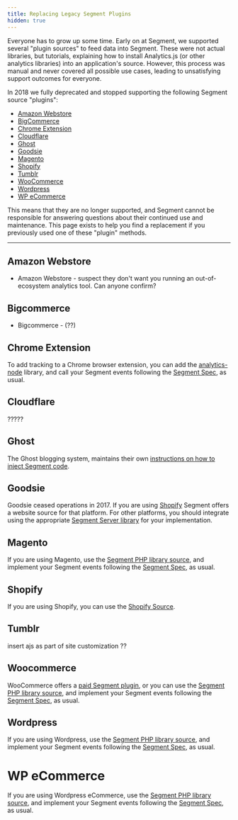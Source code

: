 ```yaml
---
title: Replacing Legacy Segment Plugins
hidden: true
---
```


Everyone has to grow up some time. Early on at Segment, we supported several "plugin sources" to feed data into Segment. These were not actual libraries, but tutorials, explaining how to install Analytics.js (or other analytics libraries) into an application's source. However, this process was manual and never covered all possible use cases, leading to unsatisfying support outcomes for everyone.

In 2018 we fully deprecated and stopped supporting the following Segment source "plugins":

- [Amazon Webstore](#amazon-webstore)
- [BigCommerce]()
- [Chrome Extension]()
- [Cloudflare]()
- [Ghost]()
- [Goodsie]()
- [Magento]()
- [Shopify]()
- [Tumblr]()
- [WooCommerce]()
- [Wordpress]()
- [WP eCommerce]()

This means that they are no longer supported, and Segment cannot be responsible for answering questions about their continued use and maintenance. This page exists to help you find a replacement if you previously used one of these "plugin" methods.

---



## Amazon Webstore

- Amazon Webstore - suspect they don't want you running an out-of-ecosystem analytics tool. Can anyone confirm?

## Bigcommerce

- Bigcommerce - (??)


## Chrome Extension

To add tracking to a Chrome browser extension, you can add the [analytics-node](/docs/connections/sources/catalog/libraries/node/) library, and call your Segment events following the [Segment Spec](/docs/connections/spec/), as usual.

## Cloudflare

?????

## Ghost

The Ghost blogging system, maintains their own [instructions on how to inject Segment code](https://ghost.org/integrations/segment/).

## Goodsie

Goodsie ceased operations in 2017. If you are using [Shopify](/docs/connections/sources/catalog/libraries/website/shopify-littledata/) Segment offers a website source for that platform. For other platforms, you should integrate using the appropriate [Segment Server library](/docs/connections/sources/catalog/#server) for your implementation.


## Magento

If you are using Magento, use the [Segment PHP library source](/docs/connections/sources/catalog/libraries/php/), and implement your Segment events following the [Segment Spec](/docs/connections/spec/), as usual.

## Shopify

If you are using Shopify, you can use the [Shopify Source](/docs/connections/sources/catalog/cloud-apps/shopify-littledata/).


## Tumblr

insert ajs as part of site customization ??


## Woocommerce

WooCommerce offers a [paid Segment plugin](https://docs.woocommerce.com/document/segment-io-connector/), or you can use the [Segment PHP library source](/docs/connections/sources/catalog/libraries/php/), and implement your Segment events following the [Segment Spec](/docs/connections/spec/), as usual.

## Wordpress

If you are using Wordpress, use the [Segment PHP library source](/docs/connections/sources/catalog/libraries/php/), and implement your Segment events following the [Segment Spec](/docs/connections/spec/), as usual.

# WP eCommerce

If you are using Wordpress eCommerce, use the [Segment PHP library source](/docs/connections/sources/catalog/libraries/php/), and implement your Segment events following the [Segment Spec](/docs/connections/spec/), as usual.
